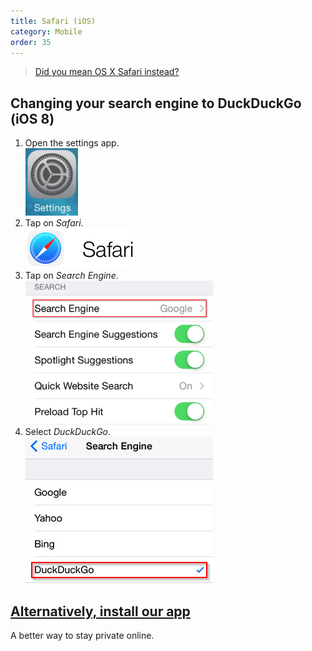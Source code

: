 ```yaml
---
title: Safari (iOS)
category: Mobile
order: 35
---
```


> <a href="/desktop/safari">Did you mean OS X Safari instead?</a>

<h2>Changing your search engine to DuckDuckGo (iOS 8)</h2>
<ol>
    <li>
        Open the settings app.
        <br>
        <img src="/images/837a376e260a3c576519500e36e52913.png" />
    </li>
    <li>
        Tap on <em>Safari</em>.
        <br>
        <img src="/images/5abf4bfa8929da07b7f8deed1ea353d9.png" />
    </li>
    <li>
        Tap on <em>Search Engine</em>.
        <br>
        <img src="/images/fe2bf703bdc3a6a0442cddace409b0db.png" />
    </li>
    <li>
        Select <em>DuckDuckGo</em>.
        <br>
        <img src="/images/f9e3886a7bebee1080f3057ded594bd7.png" />
    </li>
</ol>

<h2>
    <a href="https://itunes.apple.com/us/app/id663592361">Alternatively, install our app</a>
</h2>
A better way to stay private online.